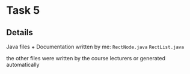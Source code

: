 # Task 5

## Details

Java files + Documentation written by me:
`RectNode.java`
`RectList.java`

the other files were written by the course lecturers or generated automatically

